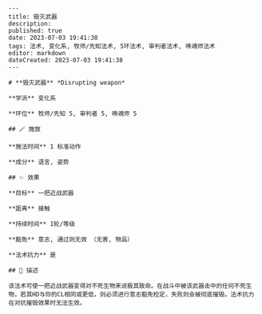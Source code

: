 
    ---
    title: 毁灭武器
    description: 
    published: true
    date: 2023-07-03 19:41:38
    tags: 法术, 变化系, 牧师/先知法术, 5环法术, 审判者法术, 唤魂师法术
    editor: markdown
    dateCreated: 2023-07-03 19:41:38
    ---

    # **毁灭武器** *Disrupting weapon*

    **学派** 变化系 

    **环位** 牧师/先知 5, 审判者 5, 唤魂师 5

    ## 🪄 施放

    **施法时间** 1 标准动作

    **成分** 语言, 姿势

    ## ✨ 效果 

    **目标** 一把近战武器 

    **距离** 接触  

    **持续时间** 1轮/等级 

    **豁免** 意志, 通过则无效 （无害, 物品）

    **法术抗力** 是

    ## 📖 描述

    该法术可使一把近战武器变得对不死生物来说极其致命。在战斗中被该武器击中的任何不死生物，若其HD与你的CL相同或更低，则必须进行意志豁免检定，失败则会被彻底摧毁。法术抗力在对抗摧毁效果时无法生效。
    